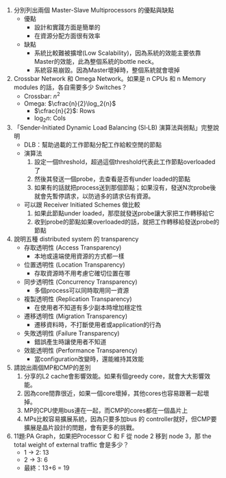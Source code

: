 1. 分別列出兩個 Master-Slave Multiprocessors 的優點與缺點
	- 優點
		- 設計和實踐方面是簡單的
		- 在資源分配方面很有效率
	- 缺點
		- 系統比較難被擴增(Low Scalability)，因為系統的效能主要依靠Master的效能，此為整個系統的bottle neck。
		- 系統容易崩毀。因為Master壞掉時，整個系統就會壞掉
2. Crossbar Network 和 Omega Network。如果是 n CPUs 和 n Memory modules 的話，各自需要多少 Switches？
	- Crossbar: $n^2$
	- Omega: $\cfrac{n}{2}\log_2{n}$
		- $\cfrac{n}{2}$: Rows
		- $\log_2{n}$: Cols
3. 「Sender‑Initiated Dynamic Load Balancing (SI‑LB) 演算法與弱點」完整說明
	- DLB：幫助過載的工作節點分配工作給較空閒的節點
	- 演算法
		1. 設定一個threshold，超過這個threshold代表此工作節點overloaded了
		2. 然後其發送一個probe，去查看是否有under loaded的節點
		3. 如果有的話就把process送到那個節點；如果沒有，發送N次probe後就會先暫停請求，以防過多的請求佔有資源。
	- 可以跟 Receiver Initiated Schemes 做比較
		1. 如果此節點under loaded，那麼就發送probe讓大家把工作轉移給它
		2. 收到probe的節點如果overloaded的話，就把工作轉移給發送probe的節點
4. 說明五種 distributed system 的 transparency
	- 存取透明性 (Access Transparency)
		- 本地或遠端使用資源的方式都一樣
	- 位置透明性 (Location Transparency)
		- 存取資源時不用考慮它確切位置在哪
	- 同步透明性 (Concurrency Transparency)
		- 多個process可以同時取用同一資源
	- 複製透明性 (Replication Transparency)
		- 在使用者不知道有多少副本時增加穩定性
	- 遷移透明性 (Migration Transparency)
		- 遷移資料時，不打斷使用者或application的行為
	- 失敗透明性 (Failure Transparency)
		- 錯誤產生時讓使用者不知道
	- 效能透明性 (Performance Transparency)
		- 當configuration改變時，還能維持其效能
5. 請說出兩個MP和CMP的差別
	1. 分享的L2 cache會影響效能。如果有個greedy core，就會大大影響效能。
	2. 因為core間靠很近，如果一個core壞掉，其他cores也容易跟著一起壞掉。
	3. MP的CPU使用bus連在一起，而CMP的cores都在一個晶片上
	4. MPs比較容易擴展系統，因為只要多加bus 的 controller就好，但CMP要擴展是晶片設計的問題，會有更多的挑戰。
6. 11題:PA Graph，如果把Processor C 和 F 從 node 2 移到 node 3，那 the total weight of external traffic 會是多少？
	- 1 -> 2: 13
	- 2 -> 3: 6
	- 最終：13+6 = 19